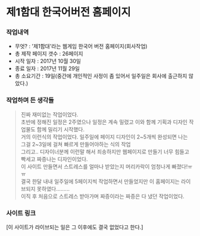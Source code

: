 # 제1함대 한국어버전 홈페이지 #

### 작업내역 ###
- 무엇? : '제1함대'라는 웹게임 한국어 버전 홈페이지(회사작업)<br>
- 총 제작 페이지 갯수 : 26페이지<br>
- 시작 일자 : 2017년 10월 30일<br>
- 종료 일자 : 2017년 11월 29일<br>
- 총 소요기간 : 19일(중간에 개인적인 사정이 좀 있어서 일주일은 회사에 출근하지 않았다.)

### 작업하며 든 생각들 ###
> 진짜 재미없는 작업이었다.<br>
> 초반에 정해진 일정은 2주였으나 일정은 계속 밀렸고 이와 함께 기획과 디자인 작업물도 함께 밀리기 시작했다.<br>
> 거의 이런식의 작업이었다. 일주일에 페이지 디자인이 2~5개씩 완성되면 나는 그걸 2~3일에 걸쳐 빠르게 만들어야하는 식의 작업<br>
> 그리고.. 디자이너분께 이런말 해서 죄송하지만 웹페이지로 만들기 너무 힘들고 빡세고 짜증나는 디자인이었다.<br>
> 이 사이트 만들면서 스트레스를 얼마나 받았는지 머리카락이 엄청나게 빠졌다!ㅠㅠ<br>
> 결국 한달 내내 일주일에 5페이지씩 작업하면서 만들었지만 이 홈페이지는 라이브되지 못하였다.........<br>
> 이직 후 처음으로 스트레스 받아가며 짜증이라는 짜증은 다 냈던 작업이었다.

### 사이트 링크 ###
[이 사이트가 라이브되는 일은 그 이후에도 결국 없었다고 한다.]
